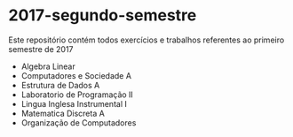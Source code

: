 # 2017-segundo-semestre
Este repositório contém todos exercícios e trabalhos referentes ao primeiro semestre de 2017

- Algebra Linear
- Computadores e Sociedade A
- Estrutura de Dados A
- Laboratorio de Programação II
- Lingua Inglesa Instrumental I
- Matematica Discreta A
- Organização de Computadores
